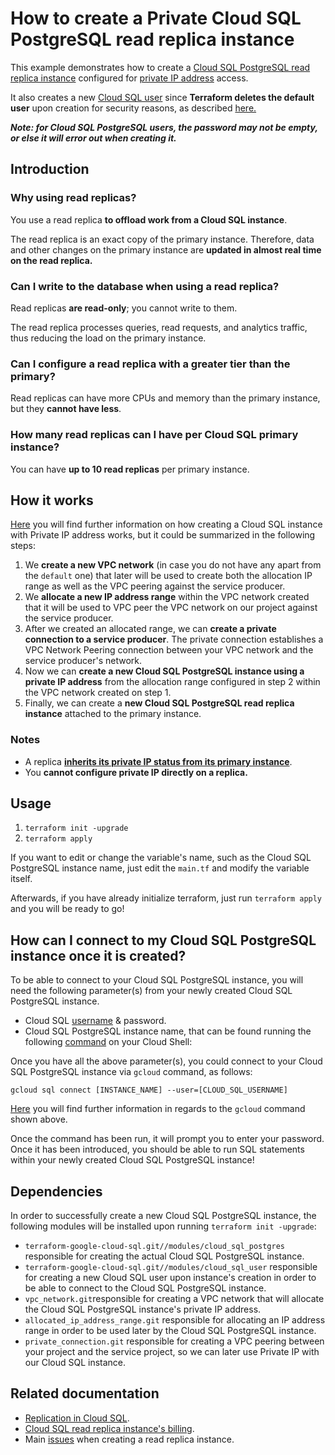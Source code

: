 # How to create a Private Cloud SQL PostgreSQL read replica instance

This example demonstrates how to create a [Cloud SQL PostgreSQL read replica instance](https://cloud.google.com/sql/docs/postgres/replication) configured for [private IP address](https://cloud.google.com/sql/docs/postgres/configure-private-ip) access.

It also creates a new [Cloud SQL user](https://cloud.google.com/sql/docs/postgres/create-manage-users) since **Terraform deletes the default user** upon creation for security reasons, as described [here.](https://www.terraform.io/docs/providers/google/r/sql_database_instance.html)

***Note: for Cloud SQL PostgreSQL users, the password may not be empty, or else it will error out when creating it.***

## Introduction

### Why using read replicas?

You use a read replica **to offload work from a Cloud SQL instance**. 

The read replica is an exact copy of the primary instance. Therefore, data and other changes on the primary instance are **updated in almost real time on the read replica.**

### Can I write to the database when using a read replica?

Read replicas **are read-only**; you cannot write to them. 

The read replica processes queries, read requests, and analytics traffic, thus reducing the load on the primary instance.

### Can I configure a read replica with a greater tier than the primary?

Read replicas can have more CPUs and memory than the primary instance, but they **cannot have less**. 

### How many read replicas can I have per Cloud SQL primary instance?

You can have **up to 10 read replicas** per primary instance.

## How it works

[Here](https://cloud.google.com/sql/docs/postgres/configure-private-services-access) you will find further information on how creating a Cloud SQL instance with Private IP address works, but it could be summarized in the following steps:

1. We **create a new VPC network** (in case you do not have any apart from the `default` one) that later will be used to create both the allocation IP range as well as the VPC peering against the service producer. 
2. We **allocate a new IP address range** within the VPC network created that it will be used to VPC peer the VPC network on our project against the service producer.
3. After we created an allocated range, we can **create a private connection to a service producer**. The private connection establishes a VPC Network Peering connection between your VPC network and the service producer's network.
4. Now we can **create a new Cloud SQL PostgreSQL instance using a private IP address** from the allocation range configured in step 2 within the VPC network created on step 1.
5. Finally, we can create a **new Cloud SQL PostgreSQL read replica instance** attached to the primary instance.

### Notes

- A replica **[inherits its private IP status from its primary instance](https://cloud.google.com/sql/docs/postgres/private-ip#quick-reference)**. 
- You **cannot configure private IP directly on a replica.**

## Usage

1. `terraform init -upgrade`
2. `terraform apply`

If you want to edit or change the variable's name, such as the Cloud SQL PostgreSQL instance name, just edit the `main.tf` and modify the variable itself.

Afterwards, if you have already initialize terraform, just run `terraform apply` and you will be ready to go!

## How can I connect to my Cloud SQL PostgreSQL instance once it is created?

To be able to connect to your Cloud SQL PostgreSQL instance, you will need the following parameter(s) from your newly created Cloud SQL PostgreSQL instance.

- Cloud SQL [username](https://cloud.google.com/sql/docs/postgres/create-manage-users#listing_users) & password.
- Cloud SQL PostgreSQL instance name, that can be found running the following [command](https://cloud.google.com/sdk/gcloud/reference/sql/instances/list) on your Cloud Shell:

Once you have all the above parameter(s), you could connect to your Cloud SQL PostgreSQL instance via `gcloud` command, as follows:

`gcloud sql connect [INSTANCE_NAME] --user=[CLOUD_SQL_USERNAME] `

[Here](https://cloud.google.com/sdk/gcloud/reference/sql/connect) you will find further information in regards to the `gcloud` command shown above.

Once the command has been run, it will prompt you to enter your password. Once it has been introduced, you should be able to run SQL statements within your newly created Cloud SQL PostgreSQL instance!

## Dependencies

In order to successfully create a new Cloud SQL PostgreSQL instance, the following modules will be installed upon running `terraform init -upgrade`:

- `terraform-google-cloud-sql.git//modules/cloud_sql_postgres` responsible for creating the actual Cloud SQL PostgreSQL instance. 
- `terraform-google-cloud-sql.git//modules/cloud_sql_user` responsible for creating a new Cloud SQL user upon instance's creation in order to be able to connect to the Cloud SQL PostgreSQL instance.
- `vpc_network.git`responsible for creating a VPC network that will allocate the Cloud SQL PostgreSQL instance's private IP address.
- `allocated_ip_address_range.git` responsible for allocating an IP address range in order to be used later by the Cloud SQL PostgreSQL instance.
- `private_connection.git` responsible for creating a VPC peering between your project and the service project, so we can later use Private IP with our Cloud SQL instance. 

## Related documentation

- [Replication in Cloud SQL](https://cloud.google.com/sql/docs/postgres/replication). 
- [Cloud SQL read replica instance's billing](https://cloud.google.com/sql/docs/postgres/replication#billing).
- Main [issues](https://cloud.google.com/sql/docs/postgres/replication/create-replica#troubleshooting) when creating a read replica instance.





